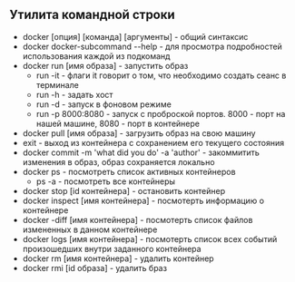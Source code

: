 ## Утилита командной строки

- docker [опция] [команда] [аргументы] - общий синтаксис
- docker docker-subcommand --help - для просмотра подробностей использования каждой из подкоманд
- docker run [имя образа] - запустить образ
  - run -it - флаги it говорит о том, что необходимо создать сеанс в терминале
  - run -h - задать хост
  - run -d - запуск в фоновом режиме
  - run -p 8000:8080 - запуск с проброской портов. 8000 - порт на нашей машине, 8080 - порт в контейнере
- docker pull [имя образа] - загрузить образ на свою машину
- exit - выход из контейнера с сохранением его текущего состояния
- docker commit -m 'what did you do' -a 'author' - закоммитить изменения в образ, образ сохраняется локально
- docker ps - посмотреть список активных контейнеров
  - ps -a - посмотреть все контейнеры
- docker stop [id контейнера] - остановить контейнер
- docker inspect [имя контейнера] - посмотерть информацию о контейнере
- docker -diff [имя контейнера] - посмотерть список файлов измененных в данном контейнере
- docker logs [имя контейнера] - посмотерть список всех событий произошедших внутри заданного контейнера
- docker rm [имя контейнера] - удалить контейнер
- docker rmi [id образа] - удалить браз
